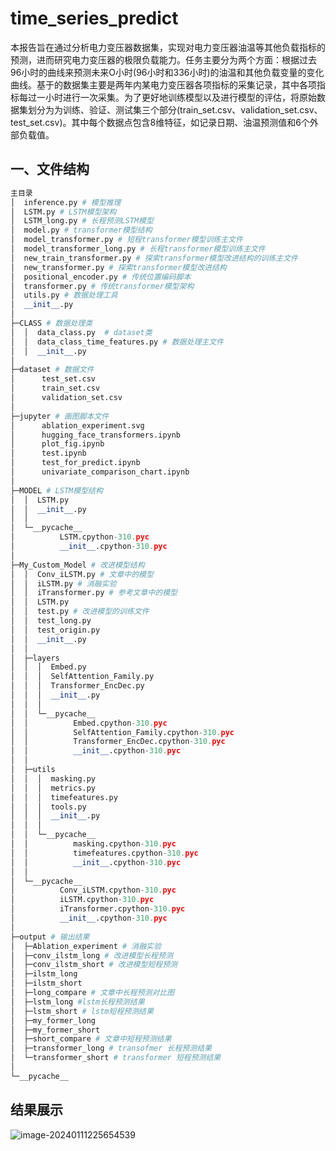# time_series_predict

本报告旨在通过分析电力变压器数据集，实现对电力变压器油温等其他负载指标的预测，进而研究电力变压器的极限负载能力。任务主要分为两个方面：根据过去96小时的曲线来预测未来O小时(96小时和336小时)的油温和其他负载变量的变化曲线。基于的数据集主要是两年内某电力变压器各项指标的采集记录，其中各项指标每过一小时进行一次采集。为了更好地训练模型以及进行模型的评估，将原始数据集划分为为训练、验证、测试集三个部分(train\_set.csv、validation\_set.csv、test\_set.csv)。其中每个数据点包含8维特征，如记录日期、油温预测值和6个外部负载值。

## 一、文件结构

```python
主目录
│  inference.py # 模型推理
│  LSTM.py # LSTM模型架构
│  LSTM_long.py # 长程预测LSTM模型
│  model.py # transformer模型结构
│  model_transformer.py # 短程transformer模型训练主文件
│  model_transformer_long.py # 长程transformer模型训练主文件
│  new_train_transformer.py # 探索transformer模型改进结构的训练主文件
│  new_transformer.py # 探索transformer模型改进结构
│  positional_encoder.py # 传统位置编码脚本
│  transformer.py # 传统transformer模型架构
│  utils.py # 数据处理工具
│  __init__.py
│
├─CLASS # 数据处理类
│  │  data_class.py  # dataset类
│  │  data_class_time_features.py # 数据处理主文件
│  │  __init__.py
│
├─dataset # 数据文件
│      test_set.csv 
│      train_set.csv
│      validation_set.csv
│
├─jupyter # 画图脚本文件
│      ablation_experiment.svg
│      hugging_face_transformers.ipynb
│      plot_fig.ipynb
│      test.ipynb
│      test_for_predict.ipynb
│      univariate_comparison_chart.ipynb
│
├─MODEL # LSTM模型结构
│  │  LSTM.py
│  │  __init__.py
│  │
│  └─__pycache__
│          LSTM.cpython-310.pyc
│          __init__.cpython-310.pyc
│
├─My_Custom_Model # 改进模型结构
│  │  Conv_iLSTM.py # 文章中的模型
│  │  iLSTM.py # 消融实验
│  │  iTransformer.py # 参考文章中的模型
│  │  LSTM.py 
│  │  test.py # 改进模型的训练文件
│  │  test_long.py
│  │  test_origin.py
│  │  __init__.py
│  │
│  ├─layers
│  │  │  Embed.py
│  │  │  SelfAttention_Family.py
│  │  │  Transformer_EncDec.py
│  │  │  __init__.py
│  │  │
│  │  └─__pycache__
│  │          Embed.cpython-310.pyc
│  │          SelfAttention_Family.cpython-310.pyc
│  │          Transformer_EncDec.cpython-310.pyc
│  │          __init__.cpython-310.pyc
│  │
│  ├─utils
│  │  │  masking.py
│  │  │  metrics.py
│  │  │  timefeatures.py
│  │  │  tools.py
│  │  │  __init__.py
│  │  │
│  │  └─__pycache__
│  │          masking.cpython-310.pyc
│  │          timefeatures.cpython-310.pyc
│  │          __init__.cpython-310.pyc
│  │
│  └─__pycache__
│          Conv_iLSTM.cpython-310.pyc
│          iLSTM.cpython-310.pyc
│          iTransformer.cpython-310.pyc
│          __init__.cpython-310.pyc
│
├─output # 输出结果
│  ├─Ablation_experiment # 消融实验
│  ├─conv_ilstm_long # 改进模型长程预测
│  ├─conv_ilstm_short # 改进模型短程预测
│  ├─ilstm_long 
│  ├─ilstm_short
│  ├─long_compare # 文章中长程预测对比图
│  ├─lstm_long #lstm长程预测结果
│  ├─lstm_short # lstm短程预测结果
│  ├─my_former_long 
│  ├─my_former_short
│  ├─short_compare # 文章中短程预测结果
│  ├─transformer_long # transofmer 长程预测结果
│  └─transformer_short # transformer 短程预测结果
│
└─__pycache__

```

## 结果展示

![image-20240111225654539](https://gitee.com/kagaii/img/raw/master/img/image-20240111225654539.png)
